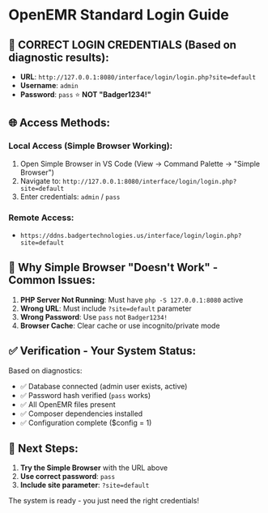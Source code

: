 # OpenEMR Standard Login Guide

## 🎯 **CORRECT LOGIN CREDENTIALS** (Based on diagnostic results):

- **URL**: `http://127.0.0.1:8080/interface/login/login.php?site=default`
- **Username**: `admin`  
- **Password**: `pass` ⭐ **NOT "Badger1234!"**

## 🌐 **Access Methods:**

### **Local Access (Simple Browser Working):**
1. Open Simple Browser in VS Code (View → Command Palette → "Simple Browser")
2. Navigate to: `http://127.0.0.1:8080/interface/login/login.php?site=default`
3. Enter credentials: `admin` / `pass`

### **Remote Access:**
- `https://ddns.badgertechnologies.us/interface/login/login.php?site=default`

## 🔧 **Why Simple Browser "Doesn't Work" - Common Issues:**

1. **PHP Server Not Running**: Must have `php -S 127.0.0.1:8080` active
2. **Wrong URL**: Must include `?site=default` parameter  
3. **Wrong Password**: Use `pass` not `Badger1234!`
4. **Browser Cache**: Clear cache or use incognito/private mode

## ✅ **Verification - Your System Status:**

Based on diagnostics:
- ✅ Database connected (admin user exists, active)
- ✅ Password hash verified (`pass` works)
- ✅ All OpenEMR files present
- ✅ Composer dependencies installed
- ✅ Configuration complete ($config = 1)

## 🚀 **Next Steps:**

1. **Try the Simple Browser** with the URL above
2. **Use correct password**: `pass`
3. **Include site parameter**: `?site=default`

The system is ready - you just need the right credentials!
